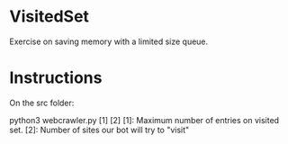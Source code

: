 # VisitedSet
Exercise on saving memory with a limited size queue.

# Instructions

On the src folder:

python3 webcrawler.py [1] [2]
[1]: Maximum number of entries on visited set.
[2]: Number of sites our bot will try to "visit"
